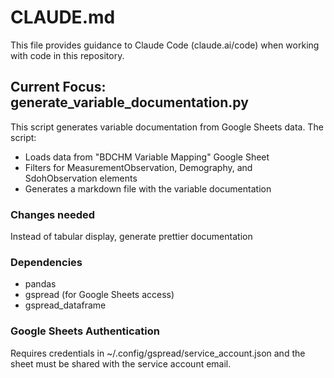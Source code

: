# CLAUDE.md

This file provides guidance to Claude Code (claude.ai/code) when working with code in this repository.

## Current Focus: generate_variable_documentation.py

This script generates variable documentation from Google Sheets data. The script:
- Loads data from "BDCHM Variable Mapping" Google Sheet
- Filters for MeasurementObservation, Demography, and SdohObservation elements
- Generates a markdown file with the variable documentation

### Changes needed
Instead of tabular display, generate prettier documentation

### Dependencies
- pandas
- gspread (for Google Sheets access)
- gspread_dataframe

### Google Sheets Authentication
Requires credentials in ~/.config/gspread/service_account.json and the sheet must be shared with the service account email.